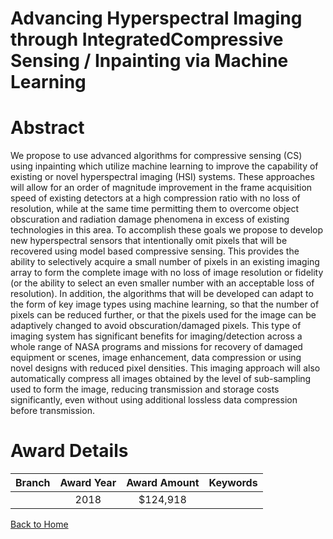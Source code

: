
Advancing Hyperspectral Imaging through IntegratedCompressive Sensing / Inpainting via Machine Learning
=======================================================================================================

# Abstract


We propose to use advanced algorithms for compressive sensing (CS) using inpainting which utilize machine learning to improve the capability of existing or novel hyperspectral imaging (HSI) systems. These approaches will allow for an order of magnitude improvement in the frame acquisition speed of existing detectors at a high compression ratio with no loss of resolution, while at the same time permitting them to overcome object obscuration and radiation damage phenomena in excess of existing technologies in this area. To accomplish these goals we propose to develop new hyperspectral sensors that intentionally omit pixels that will be recovered using model based compressive sensing.  This provides the ability to selectively acquire a small number of pixels in an existing imaging array to form the complete image with no loss of image resolution or fidelity (or the ability to select an even smaller number with an acceptable loss of resolution). In addition, the algorithms that will be developed can adapt to the form of key image types using machine learning, so that the number of pixels can be reduced further, or that the pixels used for the image can be adaptively changed to avoid obscuration/damaged pixels. This type of imaging system has significant benefits for imaging/detection across a whole range of NASA programs and missions for recovery of damaged equipment or scenes, image enhancement, data compression or using novel designs with reduced pixel densities.  This imaging approach will also automatically compress all images obtained by the level of sub-sampling used to form the image, reducing transmission and storage costs significantly, even without using additional lossless data compression before transmission.  

# Award Details

|Branch|Award Year|Award Amount|Keywords|
| :---: | :---: | :---: | :---: |
||2018|$124,918||
  
  


[Back to Home](https://github.com/chrischow/dod_sbir_awards/JT/#396)